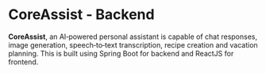 # CoreAssist ‑ Backend

 **CoreAssist**, an AI‑powered personal assistant is capable of  chat responses, image generation, speech‑to‑text transcription, recipe creation and vacation planning. 
 This is built using Spring Boot for backend and ReactJS for frontend.
